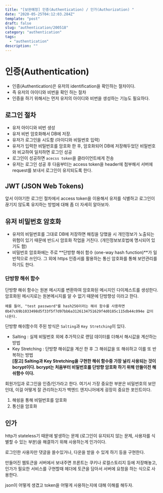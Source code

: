 ```yaml
---
title: "[보완예정] 인증(Authentication) / 인가(Authorization) "
date: "2020-05-25T04:12:03.284Z"
template: "post"
draft: false
slug: "authentication/200518"
category: "authentication"
tags:
  - "authentication"
description: ""
---
```


# 인증(Authentication)

- 인증(Authentication)은 유저의 identification을 확인하는 절차이다.
- 즉 유저의 아이디와 비번을 확인 하는 절차
- 인증을 하기 위해서는 먼저 유저의 아이디와 비번을 생성하는 기능도 필요하다.

## 로그인 절차

- 유저 아이디와 비번 생성
- 유저 비번 암호화해서 DB에 저장.
- 유저가 로그인을 시도함 (아이디와 비밀번호 입력)
- 유저가 입력한 비밀번호를 암호화 한 후, 암호화되어 DB에 저장해두었던 비밀번호와 비교하여 일치하면 로그인 성공
- 로그인이 성공하면 `acecss token`을 클라이언트에게 전송
- 유저는 로그인 성공 후 다음부터는 access token을 header에 첨부해서 서버에 request를 보내서 로그인이 유지되도록 한다.

## JWT (JSON Web Tokens)

앞서 이야기한 로그인 절차에서 access token을 이용해서 유저를 식별하고 로그인이 끊기지 않도록 유지하는 방법에 대해 좀 더 자세히 알아보자. <br>

## 유저 비밀번호 암호화

- 유저의 비밀번호를 그대로 DB에 저장하면 해킹을 당했을 시 개인정보가 노출되는 위험이 있기 때문에 반드시 암호화 작업을 거친다.
  (개인정보보호법에 명시되어 있기도 함)
- 비밀번호 암호화에는 주로 **단방향 해쉬 함수 (one-way hash function)**가 일반적으로 쓰인다.
  그 외에 https 인증서를 활용하는 통신 암호화를 통해 보안관리를 하기도 한다.

### 단방향 해쉬 함수

단방향 해쉬 함수는 원본 메시지를 변환하여 암호화된 메시지인 다이제스트를 생성한다. 암호화된 메시지로는 원본메시지를 알 수 없기 때문에 단방향성 이라고 한다.

```
예를 들어, "test password"를 hash256이라는 해쉬 함수를 사용하면
0b47c69b1033498d5f33f5f7d97bb6a3126134751629f4d0185c115db44c094e 값이 나온다.
```

단방향 해쉬함수의 주된 방식은 `Salting`과 `Key Stretching`이 있다.

- Salting : 실제 비밀번호 외에 추가적으로 랜덤 데이터를 더해서 해시값을 계산하는 방법
- Key Stretching : 단방향 해쉬값을 계산 한 후 그 해쉬값을 또 해쉬하고 이를 또 반복하는 방법 <br>
  **[참고] Salting과 Key Stretching을 구현한 해쉬 함수중 가장 널리 사용되는 것이 bcrypt이다. bcrypt는 처음부터 비밀번호를 단방향 암호화 하기 위해 만들이전 해쉬함수 이다.**

회원가입과 로그인을 인증/인가라고 한다.
여기서 가장 중요한 부분은 비밀번호의 보안인데,
이걸 어떻게 잘 관리하는지가 백엔드 엔지니어에게 굉장히 중요한 포인트이다.

1. 해슁을 통해 비밀번호를 암호화
2. 통신을 암호화

## 인가

http가 stateless기 때문에 발생하는 문제 (로그인이 유지되지 않는 문제, 사용자를 식별할 수 있는 부분)을 해결하기 위해 사용하는게 인가이다.

로그인한 사용자만 댓글을 쓸수있거나, 다운을 받을 수 있게 하기 등을 구현한다.

만들어진 웹토큰을 서버에서 보내주면 프론트는 쿠키나 로컬스토리지 등에 저장해놓고,
인가가 필요한 서비스를 구현할때 헤더에 토큰을 담아서 서버에 요청을 하는 식으로 사용한다.

json이 어떻게 생겼고 token을 어떻게 사용하는지에 대해 이해를 해두자.
